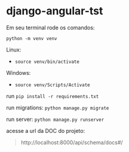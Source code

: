 # django-angular-tst

Em seu terminal rode os comandos:

`python -m venv venv`

Linux:

- `source venv/bin/activate`

Windows:

- `source venv/Scripts/Activate`

run `pip install -r requirements.txt`

run migrations: `python manage.py migrate`

run server: `python manage.py runserver`

acesse a url da DOC do projeto:

> http://localhost:8000/api/schema/docs#/
